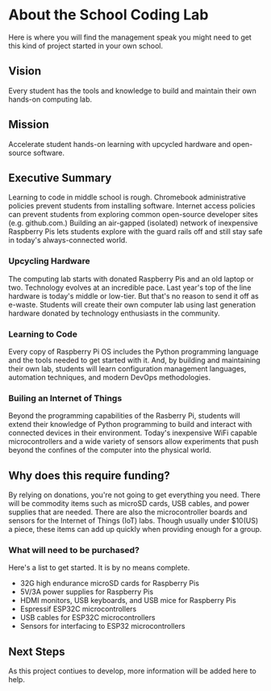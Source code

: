# About the School Coding Lab
Here is where you will find the management speak you might need to get this kind of project started in your own school.

## Vision
Every student has the tools and knowledge to build and maintain their own hands-on computing lab.

## Mission
Accelerate student hands-on learning with upcycled hardware and open-source software.

## Executive Summary
Learning to code in middle school is rough. Chromebook administrative policies prevent students from installing software. Internet access policies can prevent students from exploring common open-source developer sites (e.g. github.com.) Building an air-gapped (isolated) network of inexpensive Raspberry Pis lets students explore with the guard rails off and still stay safe in today's always-connected world.

### Upcycling Hardware
The computing lab starts with donated Raspberry Pis and an old laptop or two. Technology evolves at an incredible pace. Last year's top of the line hardware is today's middle or low-tier. But that's no reason to send it off as e-waste. Students will create their own computer lab using last generation hardware donated by technology enthusiasts in the community.

### Learning to Code
Every copy of Raspberry Pi OS includes the Python programming language and the tools needed to get started with it. And, by building and maintaining their own lab, students will learn configuration management languages, automation techniques, and modern DevOps methodologies.

### Builing an Internet of Things
Beyond the programming capabilities of the Rasberry Pi, students will extend their knowledge of Python programming to build and interact with connected devices in their environment. Today's inexpensive WiFi capable microcontrollers and a wide variety of sensors allow experiments that push beyond the confines of the computer into the physical world.

## Why does this require funding?
By relying on donations, you're not going to get everything you need. There will be commodity items such as microSD cards, USB cables, and power supplies that are needed. There are also the microcontroller boards and sensors for the Internet of Things (IoT) labs. Though usually under $10(US) a piece, these items can add up quickly when providing enough for a group.

### What will need to be purchased?
Here's a list to get started. It is by no means complete.
* 32G high endurance microSD cards for Raspberry Pis
* 5V/3A power supplies for Raspberry Pis
* HDMI monitors, USB keyboards, and USB mice for Raspberry Pis
* Espressif ESP32C microcontrollers
* USB cables for ESP32C microcontrollers
* Sensors for interfacing to ESP32 microcontrollers

## Next Steps
As this project contiues to develop, more information will be added here to help.
